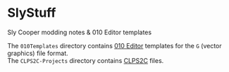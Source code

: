 # SlyStuff
Sly Cooper modding notes &amp; 010 Editor templates

The `010Templates` directory contains [010 Editor](https://www.sweetscape.com/010editor/) templates for the `G` (vector graphics) file format.<br>
The `CLPS2C-Projects` directory contains [CLPS2C](https://github.com/NiV-L-A/CLPS2C-Compiler) files.
